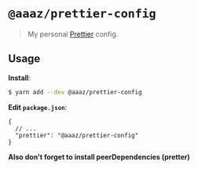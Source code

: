 # `@aaaz/prettier-config`

> My personal [Prettier](https://prettier.io) config.

## Usage

**Install**:

```bash
$ yarn add --dev @aaaz/prettier-config
```

**Edit `package.json`**:

```jsonc
{
  // ...
  "prettier": "@aaaz/prettier-config"
}
```

**Also don't forget to install peerDependencies (pretter)**
